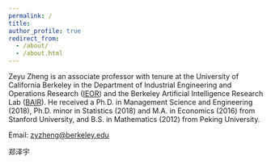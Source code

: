 ```yaml
---
permalink: /
title: 
author_profile: true
redirect_from: 
  - /about/
  - /about.html
---
```


Zeyu Zheng is an associate professor with tenure at the University of California Berkeley in the Department of Industrial Engineering and Operations Research ([IEOR](https://ieor.berkeley.edu/faculty/)) and the Berkeley Artificial Intelligence Research Lab ([BAIR](https://bair.berkeley.edu/people/faculty)). He received a Ph.D. in Management Science and Engineering (2018), Ph.D. minor in Statistics (2018) and M.A. in Economics (2016) from Stanford University, and B.S. in Mathematics (2012) from Peking University. 

Email: zyzheng@berkeley.edu

郑泽宇

